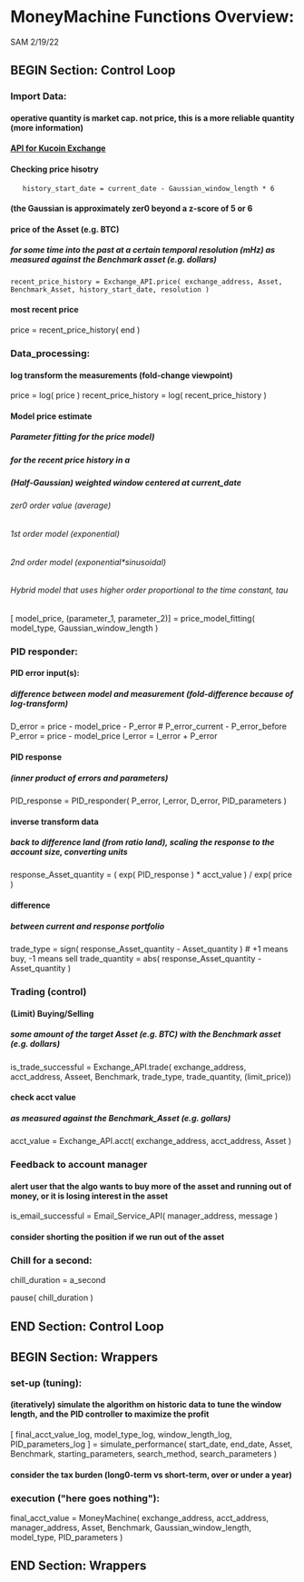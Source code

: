 # MoneyMachine Functions Overview:
SAM 2/19/22

## BEGIN Section: Control Loop
### Import Data:
#### operative quantity is market cap. not price, this is a more reliable quantity (more information)

#### [API for Kucoin Exchange](https://algotrading101.com/learn/kucoin-api-guide/)

#### Checking price hisotry
```    history_start_date = current_date - Gaussian_window_length * 6 ```
#### (the Gaussian is approximately zer0 beyond a z-score of 5 or 6

#### price of the Asset (e.g. BTC) 
##### for some time into the past at a certain temporal resolution (mHz) as measured against the Benchmark asset (e.g. dollars)
   ```recent_price_history = Exchange_API.price( exchange_address, Asset, Benchmark_Asset, history_start_date, resolution ) ```

#### most recent price
  price = recent_price_history( end )

### Data_processing:
#### log transform the measurements (fold-change viewpoint)
  price                = log( price )
  recent_price_history = log( recent_price_history )

#### Model price estimate 
##### Parameter fitting for the price model)
##### for the recent price history in a 
##### (Half-Gaussian) weighted window centered at current_date
###### zer0 order value (average)
###### 1st order model (exponential)
###### 2nd order model (exponential*sinusoidal)
###### Hybrid model that uses higher order proportional to the time constant, tau
  [ model_price, (parameter_1, parameter_2)] = price_model_fitting( model_type, Gaussian_window_length ) 

### PID responder:
#### PID error input(s): 
##### difference between model and measurement (fold-difference because of log-transform)
  D_error = price - model_price - P_error # P_error_current - P_error_before 
  P_error = price - model_price
  I_error =      I_error        + P_error

#### PID response 
##### (inner product of errors and parameters)
  PID_response = PID_responder( P_error, I_error, D_error, PID_parameters )

#### inverse transform data
##### back to difference land (from ratio land), scaling the response to the account size, converting units
  response_Asset_quantity = ( exp( PID_response ) * acct_value ) / exp( price )

#### difference 
##### between current and response portfolio
  trade_type     = sign( response_Asset_quantity - Asset_quantity ) # +1 means buy, -1 means sell
  trade_quantity =  abs( response_Asset_quantity - Asset_quantity )

### Trading (control)
#### (Limit) Buying/Selling 
##### some amount of the target Asset (e.g. BTC) with the Benchmark asset (e.g. dollars)
  is_trade_successful  = Exchange_API.trade( exchange_address, acct_address, Asseet, Benchmark, trade_type, trade_quantity, (limit_price))

#### check acct value 
##### as measured against the Benchmark_Asset (e.g. gollars)
  acct_value           = Exchange_API.acct(  exchange_address, acct_address, Asset )

### Feedback to account manager
#### alert user that the algo wants to buy more of the asset and running out of money, or it is losing interest in the asset
  is_email_successful = Email_Service_API( manager_address, message )

#### consider shorting the position if we run out of the asset

### Chill for a second:
  chill_duration = a_second

  pause( chill_duration )

## END Section: Control Loop

## BEGIN Section: Wrappers

### set-up (tuning):
#### (iteratively) simulate the algorithm on historic data to tune the window length, and the PID controller to maximize the profit
[ final_acct_value_log, model_type_log, window_length_log, PID_parameters_log ] = simulate_performance( start_date, end_date, Asset, Benchmark, starting_parameters, search_method, search_parameters )

#### consider the tax burden (long0-term vs short-term, over or under a year)

### execution ("here goes nothing"):
final_acct_value = MoneyMachine( exchange_address, acct_address, manager_address, Asset, Benchmark, Gaussian_window_length, model_type, PID_parameters )

## END Section: Wrappers
